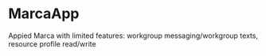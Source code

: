 # MarcaApp
Appied Marca with limited features: workgroup messaging/workgroup texts, resource profile read/write
